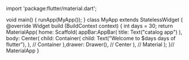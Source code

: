 import 'package:flutter/material.dart';

void main() {
  runApp(MyApp());
}
class MyApp extends StatelessWidget {
  @override
  Widget build (BuildContext context) {
    int days = 30;
    return MaterialApp(
      home: Scaffold(
        appBar:AppBar(
          title: Text("catalog app")
        ),
        body: Center(
          child: Container(
            child: Text("Welcome to $days days of flutter"),
          ), // Container
        ),drawer: Drawer(),
        // Center
      ),
      // Material
    );
  }// MaterialApp
  }
